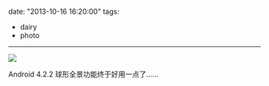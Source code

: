 date: "2013-10-16 16:20:00"
tags:
- dairy
- photo
---

![](/assets/0037-01.jpg)

Android 4.2.2 球形全景功能终于好用一点了……